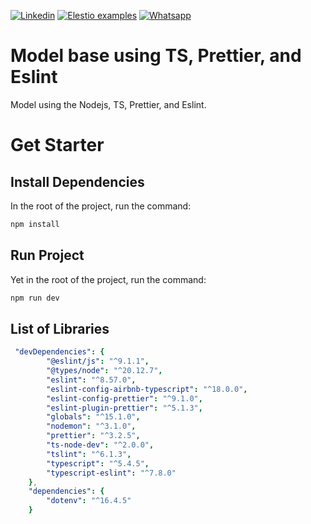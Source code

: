 [![Linkedin](https://img.shields.io/static/v1.svg?logo=linkedin&color=f78A38&labelColor=083468&logoColor=ffffff&style=for-the-badge&label=Linkedin&message=Public)](https://www.linkedin.com/in/eric-ricielle-2aa1ba237/) [![Elestio examples](https://img.shields.io/static/v1.svg?logo=github&color=f78A38&labelColor=083468&logoColor=ffffff&style=for-the-badge&label=github&message=open%20source)](https://github.com/TucanoWeb) [![Whatsapp](https://img.shields.io/static/v1.svg?logo=whatsapp&color=f78A38&labelColor=083468&logoColor=ffffff&style=for-the-badge&label=Whatsapp&message=Tirar%20Dúvidas)](https://api.whatsapp.com/send?phone=5531992936042)

# Model base using TS, Prettier, and  Eslint

Model using the Nodejs, TS, Prettier, and Eslint.



# Get Starter



## Install Dependencies

In the root of the project, run the command:

```bash
npm install
```



## Run Project

Yet in the root of the project, run the command:

```bash
npm run dev
```



## List of Libraries



```yaml
 "devDependencies": {
        "@eslint/js": "^9.1.1",
        "@types/node": "^20.12.7",
        "eslint": "^8.57.0",
        "eslint-config-airbnb-typescript": "^18.0.0",
        "eslint-config-prettier": "^9.1.0",
        "eslint-plugin-prettier": "^5.1.3",
        "globals": "^15.1.0",
        "nodemon": "^3.1.0",
        "prettier": "^3.2.5",
        "ts-node-dev": "^2.0.0",
        "tslint": "^6.1.3",
        "typescript": "^5.4.5",
        "typescript-eslint": "^7.8.0"
    },
    "dependencies": {
        "dotenv": "^16.4.5"
    }  
```
